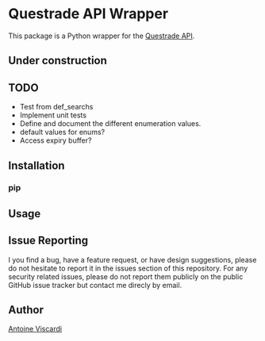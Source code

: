 # Questrade API Wrapper
This package is a Python wrapper for the [Questrade API][api].

## Under construction

## TODO
- Test from def_searchs
- Implement unit tests
- Define and document the different enumeration values.
- default values for enums?
- Access expiry buffer? 

## Installation
### pip

## Usage

## Issue Reporting
I you find a bug, have a feature request, or have design suggestions, please do not hesitate to report it in the issues section of this repository. For any security related issues, please do not report them publicly on the public GitHub issue tracker but contact me direcly by email.

## Author
[Antoine Viscardi][avis]

[api]: https://www.questrade.com/api/documentation/getting-started
[avis]: https://antoineviscardi.github.io